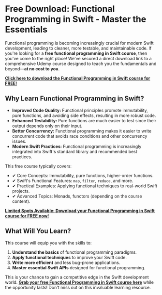 # Free Download: Functional Programming in Swift - Master the Essentials

Functional programming is becoming increasingly crucial for modern Swift development, leading to cleaner, more testable, and maintainable code. If you're looking for a **free functional programming in Swift course**, then you've come to the right place! We've secured a direct download link to a comprehensive Udemy course designed to teach you the fundamentals and beyond—**at no cost to you**.

[**Click here to download the Functional Programming in Swift course for FREE!**](https://udemywork.com/functional-programming-in-swift)

## Why Learn Functional Programming in Swift?

*   **Improved Code Quality:** Functional principles promote immutability, pure functions, and avoiding side effects, resulting in more robust code.
*   **Enhanced Testability:** Pure functions are much easier to test since their output depends only on their input.
*   **Better Concurrency:** Functional programming makes it easier to write concurrent code that avoids race conditions and other concurrency issues.
*   **Modern Swift Practices:** Functional programming is increasingly integrated into Swift's standard library and recommended best practices.

This free course typically covers:

*   ✔ Core Concepts: Immutability, pure functions, higher-order functions.
*   ✔ Swift's Functional Features: `map`, `filter`, `reduce`, and more.
*   ✔ Practical Examples: Applying functional techniques to real-world Swift projects.
*   ✔ Advanced Topics: Monads, functors (depending on the course content).

[**Limited Spots Available: Download your Functional Programming in Swift course for FREE now!**](https://udemywork.com/functional-programming-in-swift)

## What Will You Learn?

This course will equip you with the skills to:

1.  **Understand the basics** of functional programming paradigms.
2.  **Apply functional techniques** to improve your Swift code.
3.  **Write more efficient** and less bug-prone applications.
4.  **Master essential Swift APIs** designed for functional programming.

This is your chance to gain a competitive edge in the Swift development world. **[Grab your free Functional Programming in Swift course here](https://udemywork.com/functional-programming-in-swift)** while the opportunity lasts! Don't miss out on this invaluable learning resource.
